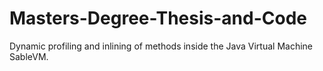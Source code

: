 # Masters-Degree-Thesis-and-Code
Dynamic profiling and inlining of methods inside the Java Virtual Machine SableVM.
